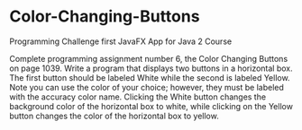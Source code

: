 # Color-Changing-Buttons
Programming Challenge first JavaFX App for Java 2 Course

Complete programming assignment number 6, the 
Color Changing Buttons
on page 1039.
Write a program that displays two buttons in a horizontal box. The first button should be labeled White 
while the second is labeled Yellow. 
Note you can use the color of your choice; however, they must be 
labeled with the accuracy color 
name.
Clicking the White button changes the background color of the horizontal box to white, while clicking on 
the Yellow button changes the color of the horizontal box to yellow.
